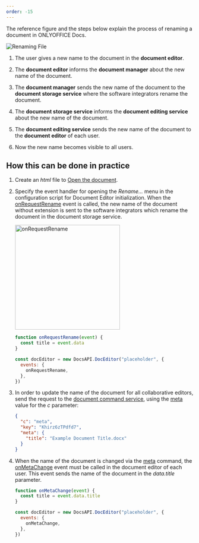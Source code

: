 ```yaml
---
order: -15
---
```


The reference figure and the steps below explain the process of renaming a document in ONLYOFFICE Docs.

![Renaming File](/assets/images/editor/rename.svg)

1. The user gives a new name to the document in the **document editor**.

2. The **document editor** informs the **document manager** about the new name of the document.

3. The **document manager** sends the new name of the document to the **document storage service** where the software integrators rename the document.

4. The **document storage service** informs the **document editing service** about the new name of the document.

5. The **document editing service** sends the new name of the document to the **document editor** of each user.

6. Now the new name becomes visible to all users.

## How this can be done in practice

1. Create an *html* file to [Open the document](../Opening%20file/index.md#how-this-can-be-done-in-practice).

2. Specify the event handler for opening the *Rename...* menu in the configuration script for Document Editor initialization. When the [onRequestRename](../../../Usage%20API/Config/Events/index.md#onrequestrename) event is called, the new name of the document without extension is sent to the software integrators which rename the document in the document storage service.

   <img alt="onRequestRename" src="/assets/images/editor/onRequestRename.png" width="282px">

   ``` javascript
   function onRequestRename(event) {
     const title = event.data
   }
   
   const docEditor = new DocsAPI.DocEditor("placeholder", {
     events: {
       onRequestRename,
     },
   })
   ```

3. In order to update the name of the document for all collaborative editors, send the request to the [document command service](../../../Additional%20API/Command%20service/index.md), using the [meta](../../../Additional%20API/Command%20service/meta/index.md) value for the *c* parameter:

   ``` json
   {
     "c": "meta",
     "key": "Khirz6zTPdfd7",
     "meta": {
       "title": "Example Document Title.docx"
     }
   }
   ```

4. When the name of the document is changed via the [meta](../../../Additional%20API/Command%20service/meta/index.md) command, the [onMetaChange](../../../Usage%20API/Config/Events/index.md#onmetachange) event must be called in the document editor of each user. This event sends the name of the document in the *data.title* parameter.

   ``` javascript
   function onMetaChange(event) {
     const title = event.data.title
   }
   
   const docEditor = new DocsAPI.DocEditor("placeholder", {
     events: {
       onMetaChange,
     },
   })
   ```
